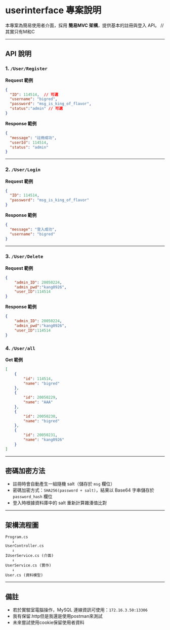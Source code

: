 # userinterface 專案說明

本專案為簡易使用者介面，採用 **簡易MVC 架構**，提供基本的註冊與登入 API。 //其實只有M和C

---

## API 說明

### 1. `/User/Register`

**Request 範例**
```json
{
  "ID": 114514,  // 可選
  "username": "bigred",
  "password": "msg_is_king_of_flavor",
  "status":"admin" // 可選
}
```

**Response 範例**
```json
{
  "message": "註冊成功",
  "userId": 114514,
  "status": "admin"
}
```

---

### 2. `/User/Login`

**Request 範例**
```json
{
  "ID": 114514,
  "password": "msg_is_king_of_flavor"
}
```

**Response 範例**
```json
{
  "message": "登入成功",
  "username": "bigred"
}
```

---

### 3. `/User/Delete`

**Request 範例**
```json
{
    "admin_ID": 20050224,
    "admin_pwd":"kang0926",
    "user_ID":114514
}
```

**Response 範例**
```json
{
    "admin_ID": 20050224,
    "admin_pwd":"kang0926",
    "user_ID":114514
}
```
### 4. `/User/all`

**Get 範例**
```json
[
    {
        "id": 114514,
        "name": "bigred"
    },
    {
        "id": 20050229,
        "name": "AAA"
    },
    {
        "id": 20050230,
        "name": "bigred"
    },
    {
        "id": 20050231,
        "name": "kang0926"
    }
]
```
---

## 密碼加密方法

- 註冊時會自動產生一組隨機 salt（儲存於 `msg` 欄位）
- 密碼加密方式：`SHA256(password + salt)`，結果以 Base64 字串儲存於 `password_hash` 欄位
- 登入時根據資料庫中的 salt 重新計算雜湊值比對

---

## 架構流程圖

```
Program.cs
   ↓
UserController.cs
   ↓
IUserService.cs (介面)
   ↓
UserService.cs (實作)
   ↓
User.cs (資料模型)
```

---

## 備註

- 若於實驗室電腦操作，MySQL 連線資訊可使用：`172.16.3.50:13306`
- 我有保留.http但是我還是使用postman來測試
- 未來嘗試使用cookie保留使用者資料
